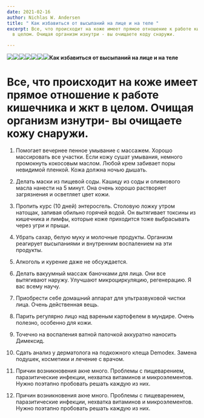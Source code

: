 ```yaml
---
date: 2021-02-16
author: Nichlas W. Andersen
title: " Как избавиться от высыпаний на лице и на теле "
excerpt: Все, что происходит на коже имеет прямое отношение к работе кишечника и ЖКТ
  в целом. Очищая организм изнутри - вы очищаете коду снаружи.

---
```

![](/uploads/face-acne.jpeg)![](/uploads/face-acne-1.jpeg)![](/uploads/face-acne-2.jpeg)![](/uploads/face-acne-3-2.jpeg)![](/uploads/face-acne-4-1.jpeg)![](/uploads/face-acne-5-1.jpeg)![](/uploads/face-acne-6.jpeg)**Как избавиться от высыпаний на лице и на теле**

# **Все, что происходит на коже имеет прямое отношение к работе кишечника и жкт в целом. Очищая организм изнутри- вы очищаете кожу снаружи.**

1. Помогает вечернее пенное умывание с массажем. Хорошо массировать все участки. Если кожу сушат умывания, немного промокнуть кокосовым маслом. Любой крем забивает поры невидимой пленкой. Кожа должна ночью дышать.

2. Делать маски из пищевой соды. Кашицу из соды и оливкового масла нанести на 5 минут. Она очень хорошо растворяет загрязнения и осветляет цвет кожи.

3. Пропить курс (10 дней) энтеросгель. Столовую ложку утром натощак, запивая обильно горячей водой. Он вытягивает токсины из кишечника и лимфы, которые коже приходится тоже выбрасывать через угри и прыщи.

4. Убрать сахар, белую муку и молочные продукты. Организм реагирует высыпаниями и внутренним воспалением на эти продукты.

5. Алкоголь и курение даже не обсуждается.

6. Делать вакуумный массаж баночками для лица. Они все вытягивают наружу. Улучшают микроциркуляцию, регенерацию. Я вас всему научу.

7. Приобрести себе домашний аппарат для ультразвуковой чистки лица. Очень действенная вещь.

8. Парить регулярно лицо над вареным картофелем в мундире. Очень полезно, особенно для кожи.

9. Точечно на воспаления ватной палочкой аккуратно наносить Димексид.

10. Сдать анализ у дерматолога на подкожного клеща Demodex. Замена подушек, косметики и лечение с врачом.

11. Причин возникновения акне много. Проблемы с пищеварением, паразитические инфекции, нехватка витаминов и микроэлементов. Нужно поэтапно пробовать решать каждую из них.
12. Причин возникновения акне много. Проблемы с пищеварением, паразитические инфекции, нехватка витаминов и микроэлементов. Нужно поэтапно пробовать решать каждую из них.